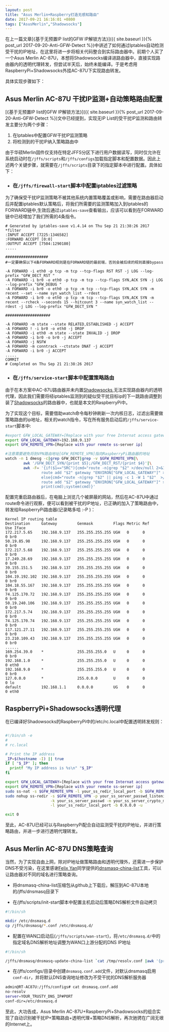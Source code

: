 ```yaml
---
layout: post
title: "Asus Merlin+Raspberry打造无感知路由"
date: 2017-09-21 16:16:01 +0800
tags: ["AsusMerlin","Shadowsocks"]
---
```

在上一篇文章[《基于无预置IP list的GFW IP解锁方法》]({{ site.baseurl }}{% post_url 2017-09-20-Anti-GFW-Detect %})中讲述了如何通过Iptables自动检测受干扰的IP地址，在这里将进一步将相关代码整合到实际路由器中。前期个人买了一个Asus Merlin AC-87U，本想将Shadowsocks编译进路由器中，直接实现路由器内的透明代理转发，但尝试半天后，始终未能编译。于是考虑用RaspberryPi+Shadowsocks外挂AC-87U下实现路由转发。

具体实现步骤如下：

## Asus Merlin AC-87U 干扰IP监测+自动策略路由配置

[《基于无预置IP list的GFW IP解锁方法》]({{ site.baseurl }}{% post_url 2017-09-20-Anti-GFW-Detect %})文中已经提到，实现无IP List的受干扰IP监测和路由转发主要分为两个步骤：

1. 在Iptables中配置GFW干扰IP监测策略
2. 将检测到的干扰IP纳入策略路由中

由于华硕Merlin固件仅支持在特定JFFS分区下进行用户数据读写，同时仅允许在系统启动时在`/jffs/scripts`和`/jffs/configs`加载指定脚本和配置数据。因此上述两个关键步骤，就需要在`/jffs/scripts`目录下的指定脚本中进行配置。具体如下：

- ###  在`/jffs/firewall-start`脚本中配置iptables过滤策略

为了确保受干扰IP监测策略不被其他系统内置策略覆盖或影响，需要在路由器启动后并配置iptables默认策略后，将我们所需要的监测策略加入到Iptables的FORWARD链中,生效后通过`iptables-save`查看输出，应该可以看到在FORWARD链中已经增加了我们所需的4条指令。

```iptables
# Generated by iptables-save v1.4.14 on Thu Sep 21 21:38:26 2017
*filter
:INPUT ACCEPT [7225:1346582]
:FORWARD ACCEPT [0:0]
:OUTPUT ACCEPT [7504:1290180]
.....

###################
#一定要确保以下4条FORWARD规则是在FORWARD链的最前端，否则会被后续的规则直接bypass

-A FORWARD -i eth0 -p tcp -m tcp --tcp-flags RST RST -j LOG --log-prefix "GFW_DECT_RST "
-A FORWARD -i br0 -o eth0 -p tcp -m tcp --tcp-flags SYN,ACK SYN -j LOG --log-prefix "GFW_DEBUG "
-A FORWARD -i br0 -o eth0 -p tcp -m tcp --tcp-flags SYN,ACK SYN -m recent --set --name syn_watch_list --rdest
-A FORWARD -i br0 -o eth0 -p tcp -m tcp --tcp-flags SYN,ACK SYN -m recent --rcheck --seconds 15 --hitcount 3 --name syn_watch_list --rdest -j LOG --log-prefix "GFW_DECT_SYN "

####################

-A FORWARD -m state --state RELATED,ESTABLISHED -j ACCEPT
-A FORWARD ! -i br0 -o eth0 -j DROP
-A FORWARD -i eth0 -m state --state INVALID -j DROP
-A FORWARD -i br0 -o br0 -j ACCEPT
-A FORWARD -j NSFW
-A FORWARD -m conntrack --ctstate DNAT -j ACCEPT
-A FORWARD -i br0 -j ACCEPT
.....
COMMIT
# Completed on Thu Sep 21 21:38:26 2017

```

- ###  在`/jffs/service-start`脚本中配置策略路由

由于在本方案中AC-87U路由器并未内置[Shadowsocks](http://shadowsocks.org),无法实现路由器内的透明代理，因此我们需要将经iptables监测到的疑似受干扰目标ip的下一跳路由调整到装了[Shadowsocks](http://shadowsocks.org)的路由器中，也就是本文的RaspberryPi中。

为了实现这个目标，需要借助watch命令每秒钟刷新一次内核日志，过滤出需要做策略路由的ip地址，相关的watch指令，写在所有服务启动后的`/jffs/service-start`脚本中:
```bash
#export GFW_LOCAL_GATEWAY=[Replace with your free Internat access gateway ip]
export GFW_LOCAL_GATEWAY=192.168.9.137
export GFW_REMOTE_VPN=[Replace with your remote ss-server ip]

#注意需要避免将到VPN路由地址[GFW_REMOTE_VPN]指向RaspberryPi路由器的地址
watch -n 1 dmesg -c|grep GFW_DECT|grep -v $GFW_REMOTE_VPN|\
        awk '/GFW_DECT_SYN/{print $5};/GFW_DECT_RST/{print $4}'|\
        awk -F= '{if($1=="SRC"){cmd="route -n|grep "$2" >/dev/null 2>&1 || \
                route add "$2" gateway "ENVIRON["GFW_LOCAL_GATEWAY"]" >/dev/null 2>&1"} \
                else{cmd="route -n|grep "$2" || ping -c 1 -W 1 "$2"  >/dev/null 2>&1 || \
                route add "$2" gateway "ENVIRON["GFW_LOCAL_GATEWAY"]" >/dev/null 2>&1"}; \
                print(cmd);system(cmd)}'
```
配置完重启路由器后，在电脑上浏览几个被屏蔽的网站，然后在AC-87U中通过route命令进行观察，便可以看到被干扰的IP地址，已正确的加入了策略路由中，转发给RaspberryPi路由器(记录略多哈 :-P )：
```
Kernel IP routing table
Destination     Gateway         Genmask         Flags Metric Ref    Use Iface
172.217.5.65    192.168.9.137   255.255.255.255 UGH   0      0        0 br0
50.19.85.98     192.168.9.137   255.255.255.255 UGH   0      0        0 br0
172.217.5.68    192.168.9.137   255.255.255.255 UGH   0      0        0 br0
17.249.28.69    192.168.9.137   255.255.255.255 UGH   0      0        0 br0
39.155.151.5    192.168.9.137   255.255.255.255 UGH   0      0        0 br0
104.19.192.102  192.168.9.137   255.255.255.255 UGH   0      0        0 br0
104.18.55.167   192.168.9.137   255.255.255.255 UGH   0      0        0 br0
74.125.170.72   192.168.9.137   255.255.255.255 UGH   0      0        0 br0
50.19.240.106   192.168.9.137   255.255.255.255 UGH   0      0        0 br0
172.217.5.74    192.168.9.137   255.255.255.255 UGH   0      0        0 br0
74.125.170.74   192.168.9.137   255.255.255.255 UGH   0      0        0 br0
117.121.27.11   192.168.9.137   255.255.255.255 UGH   0      0        0 br0
23.210.109.43   192.168.9.137   255.255.255.255 UGH   0      0        0 br0
......
169.254.39.0    *               255.255.255.0   U     0      0        0 br0
192.168.1.0     *               255.255.255.0   U     0      0        0 eth0
192.168.9.0     *               255.255.255.0   U     0      0        0 br0
127.0.0.0       *               255.0.0.0       U     0      0        0 lo
default         192.168.1.1     0.0.0.0         UG    0      0        0 eth0

```

## RaspberryPi+Shadowsocks透明代理

在已编译好Shadowsocks的RaspberryPi中的/etc/rc.local中配置透明转发规则：

```bash

#!/bin/sh -e
#
# rc.local

# Print the IP address
_IP=$(hostname -I) || true
if [ "$_IP" ]; then
  printf "My IP address is %s\n" "$_IP"
fi

export GFW_LOCAL_GATEWAY=[Replace with your free Internat access gateway ip]
export GFW_REMOTE_VPN=[Replace with your remote ss-server ip]
sudo ss-nat -s $GFW_REMOTE_VPN -l your_ss_redir_local_port -b $GFW_REMOTE_VPN -u
sudo nohup ss-redir -s $GFW_REMOTE_VPN -p your_ss_server_passwd_listening_port \
                    -k your_ss_server_passwd -m your_ss_server_crypto_method \
                    -l your_ss_redir_local_port -b 0.0.0.0 -u

exit 0

```
至此，AC-87U已经可以与RaspberryPi配合自动监测受干扰的IP地址，并进行策略路由，并进一步进行透明代理转发。

## Asus Merlin AC-87U DNS策略查询

当然，为了实现自由上网，除对IP地址做策略路由和透明代理外，还需进一步保护DNS不受污染，在这里感谢[Felix Yan](mailto:felixonmars@archlinux.org)同学提供的[dnsmasq-china-list](https://github.com/felixonmars/dnsmasq-china-list)工具，可以让路由器对不同的域名进行策略查询。

- 将dnsmasq-china-list压缩包从github上下载后，解压到AC-87U本地的/jffs/dnsmasq目录下

- 在/jffs/scripts/init-start脚本中配置主机启动后策略DNS解析文件自动拷贝

```bash
#!/bin/sh

mkdir /etc/dnsmasq.d
cp /jffs/dnsmasq/*.conf /etc/dnsmasq.d/
```

- 配置在WAN口启动后(`/jffs/scripts/wan-start`)，将`/etc/dnsmasq.d/`中的指定域名DNS解析地址调整为WAN口上游分配的DNS IP地址

```bash
#!/bin/sh

/jffs/dnsmasq/dnsmasq-update-china-list `cat /tmp/resolv.conf |awk '{print $2}'`
```

- 在/jffs/configs/目录中创建`dnsmasq.conf.add`文件，对默认dnsmasq启用`conf-dir`，并将默认DNS查询地址修改为不受干扰的DNS解析服务器

```bash
admin@RT-AC87U:/jffs/configs# cat dnsmasq.conf.add
no-resolv
server=YOUR_TRUSTY_DNS_IP#PORT
conf-dir=/etc/dnsmasq.d
```

至此，大功告成，Asus Merlin AC-87U+RaspberryPi+Shadowsocks的组合实现了自动识别被干扰IP+策略路由+透明代理+策略DNS解析，再次驰骋在广阔无垠的Internet上。
